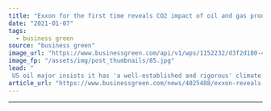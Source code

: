 ```yaml
---
title: "Exxon for the first time reveals CO2 impact of oil and gas products"
date: "2021-01-07"
tags: 
  - business green
source: "business green"
image_url: "https://www.businessgreen.com/api/v1/wps/1152232/d3f2d180-487f-4b2f-9f13-777f262936a2/3/exxon-iStock-458984107-185x114.jpg"
image_fp: "/assets/img/post_thumbnails/85.jpg"
lead: "
 US oil major insists it has 'a well-established and rigorous' climate risk oversight process in place ..."
article_url: "https://www.businessgreen.com/news/4025488/exxon-reveals-co2-impact-oil-gas-products"
---
```


---
